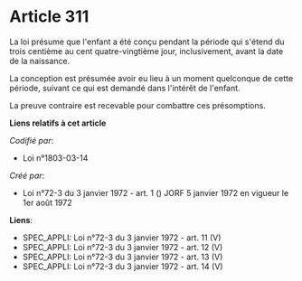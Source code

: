 # Article 311

La loi présume que l'enfant a été conçu pendant la période qui s'étend du trois centième au cent quatre-vingtième jour,
inclusivement, avant la date de la naissance.

La conception est présumée avoir eu lieu à un moment quelconque de cette période, suivant ce qui est demandé dans l'intérêt
de l'enfant.

La preuve contraire est recevable pour combattre ces présomptions.

**Liens relatifs à cet article**

_Codifié par_:

  - Loi n°1803-03-14

_Créé par_:

  - Loi n°72-3 du 3 janvier 1972 - art. 1 () JORF 5 janvier 1972 en vigueur le 1er août 1972

**Liens**:

  - SPEC_APPLI: Loi n°72-3 du 3 janvier 1972 - art. 11 (V)
  - SPEC_APPLI: Loi n°72-3 du 3 janvier 1972 - art. 12 (V)
  - SPEC_APPLI: Loi n°72-3 du 3 janvier 1972 - art. 13 (V)
  - SPEC_APPLI: Loi n°72-3 du 3 janvier 1972 - art. 14 (V)
